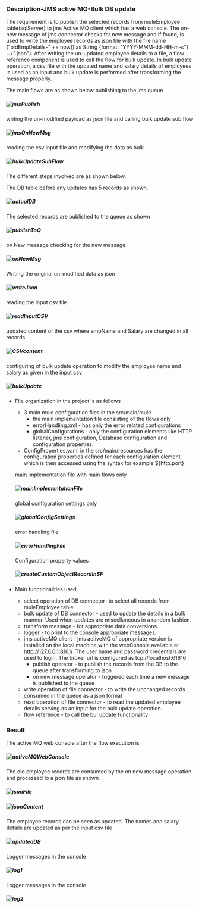 ### Description-JMS active MQ-Bulk DB update

The requirement is to publish the selected records from muleEmployee table(sqlServer) to jms Active MQ client which has a web console. The on-new message of jms connector checks for new message and if found, is used to write the employee records as json file with the file name ("oldEmpDetails-" ++ now() as String {format: "YYYY-MMM-dd-HH-m-s"}  ++".json"). After writing the un-updated employee details to a file, a flow reference component is used to call the flow for bulk update. In bulk update operation, a csv file with the updated name and salary details of employees is used as an input and bulk update is performed after transforming the message properly. 

The main flows are as shown below
publishing to the jms queue
##### ![jmsPublish](https://github.com/jayashree-learnings/mulesoft-projects/blob/main/00_includes/proj-04/00a-jmsPublishEmpDetails.png)

writing the un-modified payload as json file and calling bulk update sub flow
##### ![jmsOnNewMsg](https://github.com/jayashree-learnings/mulesoft-projects/blob/main/00_includes/proj-04/00b-jmsConsumeAndUpdateEmpSalaryFlow.png)


reading the csv input file and modifying the data as bulk
##### ![bulkUpdateSubFlow](https://github.com/jayashree-learnings/mulesoft-projects/blob/main/00_includes/proj-04/00c-BulkUpdateEmpDetails_subFlow.png)  

The different steps involved are as shown below.

The DB table before any updates has 5 records as shown.
##### ![actualDB](https://github.com/jayashree-learnings/mulesoft-projects/blob/main/00_includes/proj-04/DBBeforeUpdate.PNG)

The selected records are published to the queue as shown
##### ![publishToQ](https://github.com/jayashree-learnings/mulesoft-projects/blob/main/00_includes/proj-04/a-publishToQueue.PNG)

on New message checking for the new message
##### ![onNewMsg](https://github.com/jayashree-learnings/mulesoft-projects/blob/main/00_includes/proj-04/b-onNewMsg.PNG)

Writing the original un-modified data as json
##### ![writeJson](https://github.com/jayashree-learnings/mulesoft-projects/blob/main/00_includes/proj-04/c-writeEmpDetailsAsjson.PNG)

reading the input csv file 
##### ![readInputCSV](https://github.com/jayashree-learnings/mulesoft-projects/blob/main/00_includes/proj-04/d01-readTheinputCSV.PNG)

updated content of the csv where empName and Salary are changed in all records
##### ![CSVcontent](https://github.com/jayashree-learnings/mulesoft-projects/blob/main/00_includes/proj-04/d02-CSVFileUsedAsInputForBulUpdateSalAndName.PNG)

configuring of bulk update operation to  modify the employee name and salary as given in the input csv
##### ![bulkUpdate](https://github.com/jayashree-learnings/mulesoft-projects/blob/main/00_includes/proj-04/d03-bulkUpdateOfempNameAndempSalary.PNG)

- File organization in the project is as follows
   - 3 main mule configuration files in the src/main/mule
      - the main implementation file  consisting of the  flows only
      - errorHandling.xml - has only the error related configurations
      - globalConfigurations - only the configuration elements like HTTP listener, jms configuration, Database configuration and configuration properties.  
   - ConfigProperties.yaml in the src/main/resources has the configuration properties defined for each configuration element which is then accessed using the syntax for example ${http.port} 

   main implementation file with main flows only
   ##### ![mainImplementationFile](https://github.com/jayashree-learnings/mulesoft-projects/blob/main/00_includes/proj-04/fileOrg-01-implement.PNG)

   global configuration settings only
   ##### ![globalConfigSettings](https://github.com/jayashree-learnings/mulesoft-projects/blob/main/00_includes/proj-04/fileOrg-02-globalConf.PNG)

   error handling file
   ##### ![errorHandlingFile](https://github.com/jayashree-learnings/mulesoft-projects/blob/main/00_includes/proj-04/fileOrg-03-errorHandler.PNG)

   Configuration property values
   ##### ![createCustomObjectRecordInSF](https://github.com/jayashree-learnings/mulesoft-projects/blob/main/00_includes/proj-04/fileOrg-04-ConfigProp.PNG)


- Main functionalities used 
   
   - select operation of DB connector- to select all records from muleEmployee table  
   - bulk update of DB connector - used to update the details in a bulk manner. Used when updates are miscellaneous in a random fashion.
   - transform message - for appropriate data conversions. 
   - logger  - to print to the console appropriate messages.
   - jms activeMQ client - jms activeMQ of appropriate version is installed on the local machine,with the webConsole available at  http://127.0.0.1:8161/ .The user name and password credentials are used to login. The broker url is configured as tcp://localhost:61616
      - publish operator - to publish the records from the DB to the queue after transforming to json
      - on new message operator - triggered each time a new message is published to the queue
   - write operation of file connector - to write the unchanged records consumed in the queue as a json format
   - read operation of file connector - to read the updated employee details serving as an input for the bulk update operation.
   - flow reference - to call the bul update functionality         

### Result

The active MQ web console after the flow execution is 
##### ![activeMQWebConsole](https://github.com/jayashree-learnings/mulesoft-projects/blob/main/00_includes/proj-04/result-ActiveMQWebConsoleAfterPublish.PNG)

The old employee records are consumed by the on new message operation and processed to a json file as shown
##### ![jsonFile](https://github.com/jayashree-learnings/mulesoft-projects/blob/main/00_includes/proj-04/result-oldEmpDetailsJSON-1.PNG)

##### ![jsonContent](https://github.com/jayashree-learnings/mulesoft-projects/blob/main/00_includes/proj-04/result-oldEmpDetailsJSON-2.PNG)


The employee records can be seen as updated. The names and salary details are updated as per the input csv file
##### ![updatedDB](https://github.com/jayashree-learnings/mulesoft-projects/blob/main/00_includes/proj-04/result-DBAfterBulkUpdate.PNG)

Logger messages in the console
##### ![log1](https://github.com/jayashree-learnings/mulesoft-projects/blob/main/00_includes/proj-04/result-logger-01.PNG)


Logger messages in the console
##### ![log2](https://github.com/jayashree-learnings/mulesoft-projects/blob/main/00_includes/proj-04/result-logger-02.PNG)



